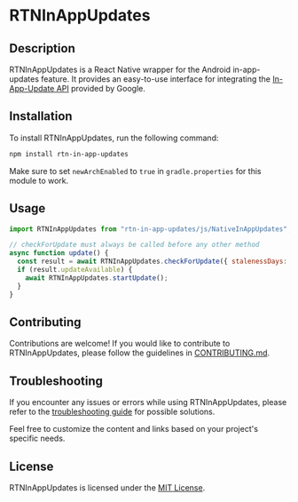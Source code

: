 # RTNInAppUpdates

<!-- [![License](https://img.shields.io/badge/license-MIT-blue.svg)](https://github.com/your-username/your-repo/blob/main/LICENSE)
[![GitHub Issues](https://img.shields.io/github/issues/your-username/your-repo.svg)](https://github.com/your-username/your-repo/issues)
[![GitHub Stars](https://img.shields.io/github/stars/your-username/your-repo.svg)](https://github.com/your-username/your-repo/stargazers) -->

## Description

RTNInAppUpdates is a React Native wrapper for the Android in-app-updates feature. It provides an easy-to-use interface for integrating the [In-App-Update API](https://developer.android.com/guide/playcore/in-app-updates) provided by Google.

## Installation

To install RTNInAppUpdates, run the following command:

```sh
npm install rtn-in-app-updates
```

Make sure to set `newArchEnabled` to `true` in `gradle.properties` for this module to work.

## Usage

```js
import RTNInAppUpdates from "rtn-in-app-updates/js/NativeInAppUpdates";

// checkForUpdate must always be called before any other method
async function update() {
  const result = await RTNInAppUpdates.checkForUpdate({ stalenessDays: 1 });
  if (result.updateAvailable) {
    await RTNInAppUpdates.startUpdate();
  }
}
```

## Contributing

Contributions are welcome! If you would like to contribute to RTNInAppUpdates, please follow the guidelines in [CONTRIBUTING.md](CONTRIBUTING.md).

## Troubleshooting

If you encounter any issues or errors while using RTNInAppUpdates, please refer to the [troubleshooting guide](TROUBLESHOOTING.md) for possible solutions.

Feel free to customize the content and links based on your project's specific needs.

## License

RTNInAppUpdates is licensed under the [MIT License](LICENSE).
